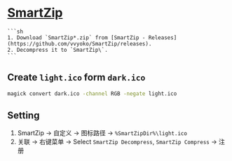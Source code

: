 # [SmartZip](https://github.com/vvyoko/SmartZip)

````{tab} Download
```sh
1. Download `SmartZip*.zip` from [SmartZip - Releases](https://github.com/vvyoko/SmartZip/releases).
2. Decompress it to `SmartZip\`.
```
````

## Create `light.ico` form `dark.ico`

```sh
magick convert dark.ico -channel RGB -negate light.ico
```

## Setting

1. SmartZip → 自定义 → 图标路径 → `%SmartZipDir%\light.ico`
2. 关联 → 右键菜单 → Select `SmartZip Decompress`, `SmartZip Compress` → 注册